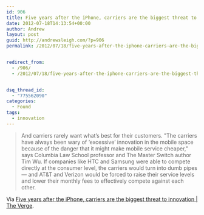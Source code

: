 ```yaml
---
id: 906
title: Five years after the iPhone, carriers are the biggest threat to innovation
date: 2012-07-18T14:13:54+00:00
author: Andrew
layout: post
guid: http://andrewsleigh.com/?p=906
permalink: /2012/07/18/five-years-after-the-iphone-carriers-are-the-biggest-threat-to-innovation/


redirect_from:
  - /906/
  - /2012/07/18/five-years-after-the-iphone-carriers-are-the-biggest-threat-to-innovation/


dsq_thread_id:
  - "775562090"
categories:
  - Found
tags:
  - innovation
---
```

> And carriers rarely want what&#8217;s best for their customers. "The carriers have always been wary of ‘excessive&#8217; innovation in the mobile space because of the danger that it might make mobile service cheaper," says Columbia Law School professor and The Master Switch author Tim Wu. If companies like HTC and Samsung were able to compete directly at the consumer level, the carriers would turn into dumb pipes — and AT&T and Verizon would be forced to raise their service levels and lower their monthly fees to effectively compete against each other.

Via [Five years after the iPhone, carriers are the biggest threat to innovation | The Verge](http://www.theverge.com/2012/7/5/3138711/five-years-after-the-iphone-carriers-are-the-biggest-threat-to-innovation-editorial).